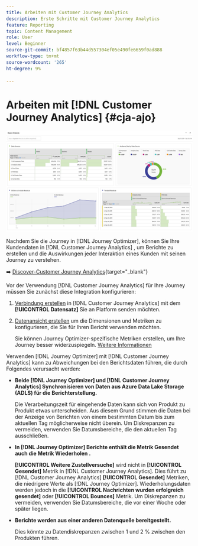 ```yaml
---
title: Arbeiten mit Customer Journey Analytics
description: Erste Schritte mit Customer Journey Analytics
feature: Reporting
topic: Content Management
role: User
level: Beginner
source-git-commit: bf4857f63b44d557304ef05e490fe6659f0ad888
workflow-type: tm+mt
source-wordcount: '265'
ht-degree: 9%

---
```


# Arbeiten mit [!DNL Customer Journey Analytics] {#cja-ajo}

![](assets/cja.png)

Nachdem Sie die Journey in [!DNL Journey Optimizer], können Sie Ihre Kundendaten in [!DNL Customer Journey Analytics] , um Berichte zu erstellen und die Auswirkungen jeder Interaktion eines Kunden mit seinen Journey zu verstehen.

➡️ [Discover-Customer Journey Analytics](https://docs.adobe.com/content/help/de-DE/experience-cloud/user-guides/home.translate.html){target=&quot;_blank&quot;}

Vor der Verwendung [!DNL Customer Journey Analytics] für Ihre Journey müssen Sie zunächst diese Integration konfigurieren:

1. [Verbindung erstellen](https://experienceleague.adobe.com/docs/analytics-platform/using/cja-connections/create-connection.html?lang=de) in [!DNL Customer Journey Analytics] mit dem **[!UICONTROL Datensatz]** Sie an Platform senden möchten.

1. [Datenansicht erstellen](https://experienceleague.adobe.com/docs/analytics-platform/using/cja-dataviews/create-dataview.html?lang=de) um die Dimensionen und Metriken zu konfigurieren, die Sie für Ihren Bericht verwenden möchten.

   Sie können Journey Optimizer-spezifische Metriken erstellen, um Ihre Journey besser widerzuspiegeln. [Weitere Informationen](https://experienceleague.adobe.com/docs/analytics-platform/using/integrations/ajo.html#configure-the-data-view-to-accommodate-journey-optimizer-dimensions-and-metrics)


Verwenden [!DNL Journey Optimizer] mit [!DNL Customer Journey Analytics] kann zu Abweichungen bei den Berichtsdaten führen, die durch Folgendes verursacht werden:

* **Beide [!DNL Journey Optimizer] und [!DNL Customer Journey Analytics] Synchronisieren von Daten aus Azure Data Lake Storage (ADLS) für die Berichterstellung.**

   Die Verarbeitungszeit für eingehende Daten kann sich von Produkt zu Produkt etwas unterscheiden. Aus diesem Grund stimmen die Daten bei der Anzeige von Berichten von einem bestimmten Datum bis zum aktuellen Tag möglicherweise nicht überein. Um Diskrepanzen zu vermeiden, verwenden Sie Datumsbereiche, die den aktuellen Tag ausschließen.

* **In [!DNL Journey Optimizer] Berichte enthält die Metrik Gesendet auch die Metrik Wiederholen .**

   **[!UICONTROL Weitere Zustellversuche]** wird nicht in **[!UICONTROL Gesendet]** Metrik in [!DNL Customer Journey Analytics]. Dies führt zu [!DNL Customer Journey Analytics] **[!UICONTROL Gesendet]** Metriken, die niedrigere Werte als [!DNL Journey Optimizer]. Wiederholungsdaten werden jedoch in die **[!UICONTROL Nachrichten wurden erfolgreich gesendet]** oder **[!UICONTROL Bounces]** Metrik.
Um Diskrepanzen zu vermeiden, verwenden Sie Datumsbereiche, die vor einer Woche oder später liegen.

* **Berichte werden aus einer anderen Datenquelle bereitgestellt.**

   Dies könnte zu Datendiskrepanzen zwischen 1 und 2 % zwischen den Produkten führen.
